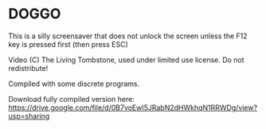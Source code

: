 # DOGGO
This is a silly screensaver that does not unlock the screen unless the F12 key is pressed first (then press ESC)

Video (C) The Living Tombstone, used under limited use license. Do not redistribute!

Compiled with some discrete programs.

Download fully compiled version here:  https://drive.google.com/file/d/0B7voEwI5JRabN2dHWkhqN1RRWDg/view?usp=sharing
